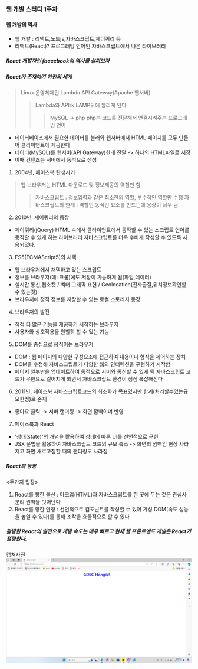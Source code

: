 ### 웹 개발 스터디 1주차
#### 웹 개발의 역사
- 웹 개발 : 리액트,노드js,자바스크립트,제이쿼리 등
- 리액트(React)? 프로그래밍 언어인 자바스크립트에서 나온 라이브러리
##### React 개발자인 faccebook의 역사를 살펴보자
##### React가 존재하기 이전의 세계
> Linux 운영체제인 Lambda
> API Gateway(Apache 웹서버)
>   > Lambda와 APIrk LAMP위에 깔리게 된다
>   >   > MySQL -> php
>   >   > php는 코드를 전달해서 연결시켜주는 프로그래밍 언어
- 데이터베이스에서 필요한 데이터를 불러와 웹서버에서 HTML 페이지를 모두 만들어 클라이언트에 제공한다
- 데이터(MySQL)를 웹서버(API Gateway)한테 전달 -> 하나의 HTML파일로 저장
- 이때 컨텐츠는 서버에서 동적으로 생성
1. 2004년, 페이스북 탄생시기 
> 웹 브라우저는 HTML 다운로드 및 정보제공의 역할만 함
>   > 자바스크립트 : 정보입력과 같은 최소한의 역할, 부수적인 역할만 수행
자바스크립트의 한계 : 역할인 동적인 요소를 만드는데 용량이 너무 큼 
2. 2010년, 제이쿼리의 등장
- 제이쿼리(jQuery) HTML 속에서 클라이언트에서 동작할 수 있는 스크립트 언어를 동작할 수 있게 하는 라이브러리 자바스크립트를 더욱 수비게 작성할 수 있도록 사용되었다.
3. ES5(ECMAScript5)의 채택
- 웹 브라우저에서 채택하고 있는 스크립트
- 정보를 브라우저(예: 크롬)에도 저장이 가능하게 됨(파일,데이터)
- 실시간 통신,웹소켓 / 벡터 그래픽 표현 / Geolocation(전자출결,위치정보확인할 수 있는것)
- 브라우저에 정적 정보를 저장할 수 있는 로컬 스토리지 등장
4. 브라우저의 발전
- 점점 더 많은 기능을 제공하기 시작하는 브라우저
- 사용자와 상호작용을 원할히 할 수 있는 기능
5. DOM를 중심으로 움직이는 브라우저
- DOM : 웹 페이지의 다양한 구성요소에 접근하여 내용이나 형식을 제어하는 장치
- DOM을 수정해 자바스크립트가 다양한 웹의 인터렉션을 구현하기 시작함
- 페이지 일부만을 업데이트하여 동적으로 서버와 통신할 수 있게 됨
        자바스크립트 코드가 무한으로 길어지게 되면서 자바스크립트 환경이 점점 복잡해진다
6. 2011년, 페이스북
자바스크립트코드의 최소화가 목표였지만 한계(처리할수있는규모한정)로 존재
  - 좋아요 클릭 -> 서버 랜더링 -> 화면 깜빡이며 반영
7. 페이스북과 React
- '상태(state)'의 개념을 활용하여 상태에 따른 UI를 선언적으로 구현
- JSX 문법을 활용하여 자바스크립트 코드의 규모 축소
 -> 화면의 깜빡임 현상 사라지고 화면 새로고침할 때의 랜더링도 사라짐
##### React의 등장
<두가지 입장>
1. React를 향한 불신 : 마크업(HTML)과 자바스크립트를 한 곳에 두는 것은 관심사 분리 원칙을 벗어난다
2. React를 향한 인정 : 선언적으로 컴포넌트를 작성할 수 있어 가성 DOM(속도 성능을 높일 수 있다)를 통해 조작을 효율적으로 할 수 있다
##### 활발한 React의 발전으로 개발 속도는 매우 빠르고 현재 웹 프론트엔드 개발은 React가 점령한다.


캡쳐사진
![alt text](<../gdsc 랜더링 사진.png>)